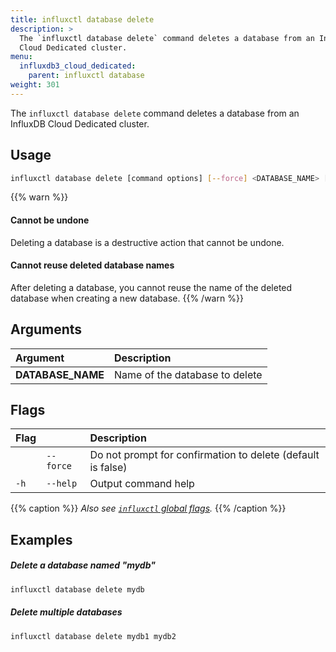 ```yaml
---
title: influxctl database delete
description: >
  The `influxctl database delete` command deletes a database from an InfluxDB
  Cloud Dedicated cluster.
menu:
  influxdb3_cloud_dedicated:
    parent: influxctl database
weight: 301
---
```


The `influxctl database delete` command deletes a database from an InfluxDB
Cloud Dedicated cluster.

## Usage

<!--Skip tests for database create and delete: namespaces aren't reusable-->
<!--pytest.mark.skip-->

```sh
influxctl database delete [command options] [--force] <DATABASE_NAME> [<DATABASE_NAME_N>...]
```

{{% warn %}}
#### Cannot be undone

Deleting a database is a destructive action that cannot be undone.

#### Cannot reuse deleted database names

After deleting a database, you cannot reuse the name of the deleted database
when creating a new database.
{{% /warn %}}

## Arguments

| Argument          | Description                    |
| :---------------- | :----------------------------- |
| **DATABASE_NAME** | Name of the database to delete |

## Flags

| Flag |           | Description                                                 |
| :--- | :-------- | :---------------------------------------------------------- |
|      | `--force` | Do not prompt for confirmation to delete (default is false) |
| `-h` | `--help`  | Output command help                                         |

{{% caption %}}
_Also see [`influxctl` global flags](/influxdb3/cloud-dedicated/reference/cli/influxctl/#global-flags)._
{{% /caption %}}

## Examples

##### Delete a database named "mydb"

<!--Skip tests for database create and delete: namespaces aren't reusable-->
<!--pytest.mark.skip-->

```sh
influxctl database delete mydb
```

##### Delete multiple databases

<!--Skip tests for database create and delete: namespaces aren't reusable-->
<!--pytest.mark.skip-->

```sh
influxctl database delete mydb1 mydb2
```
